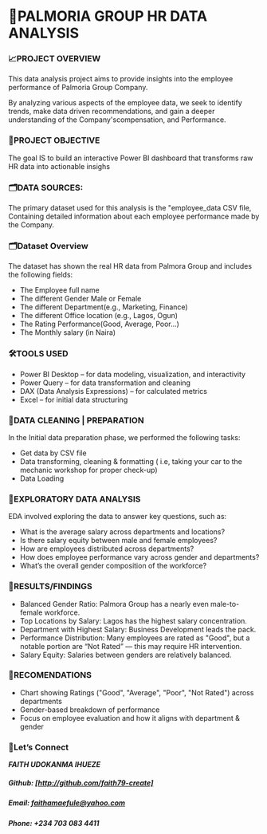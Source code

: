 # 🧠PALMORIA GROUP HR DATA ANALYSIS

### 📈PROJECT OVERVIEW
This data analysis project aims to provide insights into the employee performance of Palmoria Group Company. 

By analyzing various aspects of the employee data, we seek to identify trends, make data driven recommendations, and gain a deeper understanding of the Company'scompensation, and Performance.

### 🔎PROJECT OBJECTIVE
The goal IS to build an interactive Power BI dashboard that transforms raw HR data into actionable insighs

### 🗂️DATA SOURCES:
The primary dataset used for this analysis is the "employee_data CSV file,
Containing detailed information about each employee performance made by the Company.

### 🗂️Dataset Overview
The dataset has shown the real HR data from Palmora Group and includes the following fields:
- The Employee full name
- The different Gender Male or Female
- The different Department(e.g., Marketing, Finance)
- The different Office location (e.g., Lagos, Ogun)
- The Rating Performance(Good, Average, Poor...)
- The Monthly salary (in Naira)

### 🛠️TOOLS USED
- Power BI Desktop – for data modeling, visualization, and interactivity
- Power Query – for data transformation and cleaning
- DAX (Data Analysis Expressions) – for calculated metrics
- Excel – for initial data structuring

### 📌DATA CLEANING | PREPARATION
In the Initial data preparation phase, we performed the following tasks:
-  Get data by CSV file
-  Data transforming, cleaning & formatting ( i.e, taking your car to the mechanic workshop for proper check-up)
-  Data Loading

### 🧠EXPLORATORY DATA ANALYSIS 
EDA involved exploring the data to answer key questions, such as:
- What is the average salary across departments and locations?
- Is there salary equity between male and female employees?
- How are employees distributed across departments?
- How does employee performance vary across gender and departments?
- What’s the overall gender composition of the workforce?
  
### 🔎RESULTS/FINDINGS
- Balanced Gender Ratio: Palmora Group has a nearly even male-to-female workforce.
- Top Locations by Salary: Lagos has the highest salary concentration.
- Department with Highest Salary: Business Development leads the pack.
- Performance Distribution: Many employees are rated as "Good", but a notable portion are “Not Rated” — this may require HR intervention.
- Salary Equity: Salaries between genders are relatively balanced.

### 🧠RECOMENDATIONS
- Chart showing Ratings ("Good", "Average", "Poor", "Not Rated") across departments
- Gender-based breakdown of performance
- Focus on employee evaluation and how it aligns with department & gender

 ### 🤝Let’s Connect
  ***FAITH UDOKANMA IHUEZE***
 ##### Github: [http://github.com/faith79-create]
 ##### Email: faithamaefule@yahoo.com
 ##### Phone: +234 703 083 4411


